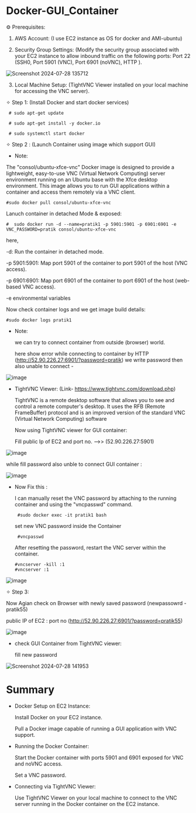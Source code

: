# Docker-GUI_Container

⚙️ Prerequisites:
 1. AWS Account: (I use EC2 instance as OS for docker and AMI-ubuntu)
    
 2. Security Group Settings:
     (Modify the security group associated with your EC2 instance to allow inbound traffic on the following ports:
     Port 22 (SSH0, Port 5901 (VNC), Port 6901 (noVNC), HTTP ).
    
   ![Screenshot 2024-07-28 135712](https://github.com/user-attachments/assets/c0da6b3b-4739-40a0-9327-c3e490670d37)

 3. Local Machine Setup:
  (TightVNC Viewer installed on your local machine for accessing the VNC server).
   

✧ Step 1: (Install Docker and start docker services)
 

     # sudo apt-get update
     
     # sudo apt-get install -y docker.io
     
     # sudo systemctl start docker 


✧ Step 2 : (Launch Container using image which support GUI)

- Note:
  
 The "consol/ubuntu-xfce-vnc" Docker image is designed to provide a lightweight, easy-to-use VNC (Virtual Network Computing) 
 server environment running on an Ubuntu base with the Xfce desktop environment. This image allows you to run GUI applications 
 within a container and access them remotely via a VNC client.

    #sudo docker pull consol/ubuntu-xfce-vnc

Lanuch container in detached Mode & exposed:

    #  sudo docker run -d --name=pratik1 -p 5901:5901 -p 6901:6901 -e VNC_PASSWORD=pratik consol/ubuntu-xfce-vnc

 here,
 
 -d: Run the container in detached mode.
    
 -p 5901:5901: Map port 5901 of the container to port 5901 of the host (VNC access).
    
 -p 6901:6901: Map port 6901 of the container to port 6901 of the host (web-based VNC access).

 -e environmental variables 
    
Now check container logs and we get image build details:

    #sudo docker logs pratik1

- Note:
    
  we can try to connect container from outside (browser) world.

  here show error while connecting to container by HTTP (http://52.90.226.27:6901/?password=pratik) we write password then also unable to connect -

![image](https://github.com/user-attachments/assets/070c9471-cc3c-4b4a-8d72-2ecea5747da7)


- TightVNC Viewer: (Link- https://www.tightvnc.com/download.php)
  
  TightVNC is a remote desktop software that allows you to see and control a remote computer's desktop. It uses the RFB (Remote FrameBuffer) protocol
  and is an improved version of the standard VNC (Virtual Network Computing) software


  Now using TightVNC viewer for GUI container:

  Fill public Ip of EC2 and port no. -->> (52.90.226.27:5901)

![image](https://github.com/user-attachments/assets/99d21477-3f4d-4623-a5cd-3ad9783d029a)

  while fill password also unble to connect GUI container :

![image](https://github.com/user-attachments/assets/95bf9c5d-c26a-4136-87bd-49982e444545)



 - Now Fix this :
   
   I can manually reset the VNC password by attaching to the running container and using the "vncpasswd" command.

        #sudo docker exec -it pratik1 bash

   set new VNC password inside the Container

        #vncpasswd

   After resetting the password, restart the VNC server within the container.

       #vncserver -kill :1
       #vncserver :1

![image](https://github.com/user-attachments/assets/7373b6c0-08be-4bae-9c53-6a6002dd785c)


✧ Step 3:
  
  Now Agian check on Browser with newly saved password (newpassowrd - pratik55)

  public IP of EC2 : port no (http://52.90.226.27:6901/?password=pratik55)

![image](https://github.com/user-attachments/assets/ff95071c-e1d4-4279-a63e-a0788b8526f8)


- check GUI Container from TightVNC viewer:

  fill new password 

![Screenshot 2024-07-28 141953](https://github.com/user-attachments/assets/b95063a9-2775-44f1-839e-8d143c3545e3)

    
# Summary 

- Docker Setup on EC2 Instance:

  Install Docker on your EC2 instance.
  
  Pull a Docker image capable of running a GUI application with VNC support.
  
- Running the Docker Container:

  Start the Docker container with ports 5901 and 6901 exposed for VNC and noVNC access.
 
  Set a VNC password.
 
- Connecting via TightVNC Viewer:

  Use TightVNC Viewer on your local machine to connect to the VNC server running in the Docker container on the EC2 instance.



